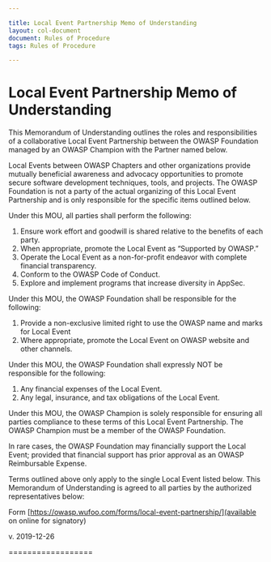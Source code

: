 ```yaml
---

title: Local Event Partnership Memo of Understanding
layout: col-document
document: Rules of Procedure
tags: Rules of Procedure

---
```


# Local Event Partnership Memo of Understanding

This Memorandum of Understanding outlines the roles and responsibilities of a collaborative Local Event Partnership between the OWASP Foundation managed by an OWASP Champion with the Partner named below.

Local Events between OWASP Chapters and other organizations provide mutually beneficial awareness and advocacy opportunities to promote secure software development techniques, tools, and projects. The OWASP Foundation is not a party of the actual organizing of this Local Event Partnership and is only responsible for the specific items outlined below.

Under this MOU, all parties shall perform the following:
  1. Ensure work effort and goodwill is shared relative to the benefits of each party.
  2. When appropriate, promote the Local Event as “Supported by OWASP.”
  3. Operate the Local Event as a non-for-profit endeavor with complete financial transparency.
  4. Conform to the OWASP Code of Conduct.
  5. Explore and implement programs that increase diversity in AppSec.

Under this MOU, the OWASP Foundation shall be responsible for the following: 
  1. Provide a non-exclusive limited right to use the OWASP name and marks for Local Event
  2. Where appropriate, promote the Local Event on OWASP website and other channels.

Under this MOU, the OWASP Foundation shall expressly NOT be responsible for the following:
  1. Any financial expenses of the Local Event.
  2. Any legal, insurance, and tax obligations of the Local Event.

Under this MOU, the OWASP Champion is solely responsible for ensuring all parties compliance to these terms of this Local Event Partnership. The OWASP Champion must be a member of the OWASP Foundation.

In rare cases, the OWASP Foundation may financially support the Local Event; provided that financial support has prior approval as an OWASP Reimbursable Expense.

Terms outlined above only apply to the single Local Event listed below. This Memorandum of Understanding is agreed to all parties by the authorized representatives below:

Form [https://owasp.wufoo.com/forms/local-event-partnership/](available on online for signatory)

v. 2019-12-26

==================
